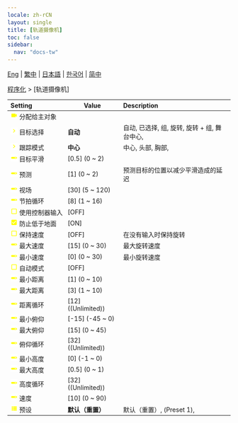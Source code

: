 ```yaml
---
locale: zh-rCN
layout: single
title: [轨道摄像机]
toc: false
sidebar:
  nav: "docs-tw"
---
```

[Eng](/dancexr/menu/2025.4/motion/orbit_cam) | [繁中](/tw/dancexr/menu/2025.4/motion/orbit_cam) | [日本語](/jp/dancexr/menu/2025.4/motion/orbit_cam) | [한국어](/kr/dancexr/menu/2025.4/motion/orbit_cam) | [简中](/zh/dancexr/menu/2025.4/motion/orbit_cam)

[程序化](../menu#程序化) > [轨道摄像机]



| Setting | Value | Description |
| :--- | --- | :--- |
|<nobr><img src="/images/icon/ic_videocam.png" alt="videocam icon"/> 分配给主对象</nobr>|| 
|<nobr><img src="/images/icon/ic_chevron.png" alt="chevron icon"/> 目标选择</nobr>| **自动** | 自动, 已选择, 组, 旋转, 旋转 + 组, 舞台中心,  |
|<nobr><img src="/images/icon/ic_chevron.png" alt="chevron icon"/> 跟踪模式</nobr>| **中心** | 中心, 头部, 胸部,  |
|<nobr><img src="/images/icon/ic_slider.png" alt="slider icon"/> 目标平滑</nobr>| [0.5] (0 ~ 2) | 
|<nobr><img src="/images/icon/ic_slider.png" alt="slider icon"/> 预测</nobr>| [1] (0 ~ 2) | 预测目标的位置以减少平滑造成的延迟
|<nobr><img src="/images/icon/ic_slider.png" alt="slider icon"/> 视场</nobr>| [30] (5 ~ 120) | 
|<nobr><img src="/images/icon/ic_slider.png" alt="slider icon"/> 节拍循环</nobr>| [8] (1 ~ 16) | 
|<nobr><img src="/images/icon/ic_check_off.png" alt="check off icon"/> 使用控制器输入</nobr>| [OFF] | 
|<nobr><img src="/images/icon/ic_check_on.png" alt="check on icon"/> 防止低于地面</nobr>| [ON] | 
|<nobr><img src="/images/icon/ic_check_off.png" alt="check off icon"/> 保持速度</nobr>| [OFF] | 在没有输入时保持旋转
|<nobr><img src="/images/icon/ic_slider.png" alt="slider icon"/> 最大速度</nobr>| [15] (0 ~ 30) | 最大旋转速度
|<nobr><img src="/images/icon/ic_slider.png" alt="slider icon"/> 最小速度</nobr>| [0] (0 ~ 30) | 最小旋转速度
|<nobr><img src="/images/icon/ic_check_off.png" alt="check off icon"/> 自动模式</nobr>| [OFF] | 
|<nobr><img src="/images/icon/ic_slider.png" alt="slider icon"/> 最小距离</nobr>| [1] (0 ~ 10) | 
|<nobr><img src="/images/icon/ic_slider.png" alt="slider icon"/> 最大距离</nobr>| [3] (1 ~ 10) | 
|<nobr><img src="/images/icon/ic_slider.png" alt="slider icon"/> 距离循环</nobr>| [12] ((Unlimited)) | 
|<nobr><img src="/images/icon/ic_slider.png" alt="slider icon"/> 最小俯仰</nobr>| [-15] (-45 ~ 0) | 
|<nobr><img src="/images/icon/ic_slider.png" alt="slider icon"/> 最大俯仰</nobr>| [15] (0 ~ 45) | 
|<nobr><img src="/images/icon/ic_slider.png" alt="slider icon"/> 俯仰循环</nobr>| [32] ((Unlimited)) | 
|<nobr><img src="/images/icon/ic_slider.png" alt="slider icon"/> 最小高度</nobr>| [0] (-1 ~ 0) | 
|<nobr><img src="/images/icon/ic_slider.png" alt="slider icon"/> 最大高度</nobr>| [0.5] (0 ~ 1) | 
|<nobr><img src="/images/icon/ic_slider.png" alt="slider icon"/> 高度循环</nobr>| [32] ((Unlimited)) | 
|<nobr><img src="/images/icon/ic_slider.png" alt="slider icon"/> 速度</nobr>| [10] (0 ~ 90) | 
|<nobr><img src="/images/icon/ic_list.png" alt="list icon"/> 预设</nobr>| **默认（重置）** | 默认（重置）, (Preset 1),  |
